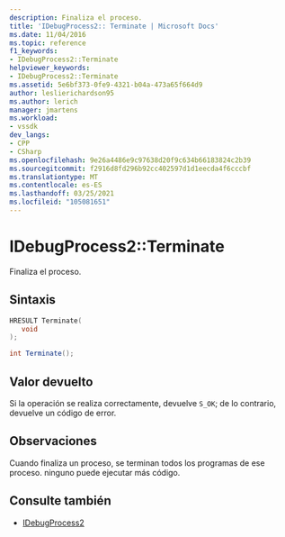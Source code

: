 ```yaml
---
description: Finaliza el proceso.
title: 'IDebugProcess2:: Terminate | Microsoft Docs'
ms.date: 11/04/2016
ms.topic: reference
f1_keywords:
- IDebugProcess2::Terminate
helpviewer_keywords:
- IDebugProcess2::Terminate
ms.assetid: 5e6bf373-0fe9-4321-b04a-473a65f664d9
author: leslierichardson95
ms.author: lerich
manager: jmartens
ms.workload:
- vssdk
dev_langs:
- CPP
- CSharp
ms.openlocfilehash: 9e26a4486e9c97638d20f9c634b66183824c2b39
ms.sourcegitcommit: f2916d8fd296b92cc402597d1d1eecda4f6cccbf
ms.translationtype: MT
ms.contentlocale: es-ES
ms.lasthandoff: 03/25/2021
ms.locfileid: "105081651"
---
```

# <a name="idebugprocess2terminate"></a>IDebugProcess2::Terminate
Finaliza el proceso.

## <a name="syntax"></a>Sintaxis

```cpp
HRESULT Terminate( 
   void 
);
```

```csharp
int Terminate();
```

## <a name="return-value"></a>Valor devuelto
 Si la operación se realiza correctamente, devuelve `S_OK`; de lo contrario, devuelve un código de error.

## <a name="remarks"></a>Observaciones
 Cuando finaliza un proceso, se terminan todos los programas de ese proceso. ninguno puede ejecutar más código.

## <a name="see-also"></a>Consulte también
- [IDebugProcess2](../../../extensibility/debugger/reference/idebugprocess2.md)
